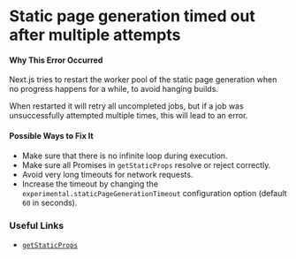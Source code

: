# Static page generation timed out after multiple attempts

#### Why This Error Occurred

Next.js tries to restart the worker pool of the static page generation when no progress happens for a while, to avoid hanging builds.

When restarted it will retry all uncompleted jobs, but if a job was unsuccessfully attempted multiple times, this will lead to an error.

#### Possible Ways to Fix It

- Make sure that there is no infinite loop during execution.
- Make sure all Promises in `getStaticProps` resolve or reject correctly.
- Avoid very long timeouts for network requests.
- Increase the timeout by changing the `experimental.staticPageGenerationTimeout` configuration option (default `60` in seconds).

### Useful Links

- [`getStaticProps`](https://nextjs.org/docs/basic-features/data-fetching#getstaticprops-static-generation)
